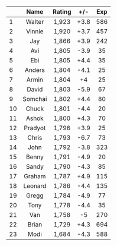 | |Name|Rating|+/-|Exp|
|-|:--:|:----:|:-:|:-:|
|1|Walter|1,923|+3.8|586|
|2|Vinnie|1,920|+3.7|457|
|3|Jay|1,866|+3.9|242|
|4|Avi|1,805|-3.9|35|
|5|Ebi|1,805|+4.4|35|
|6|Anders|1,804|-4.1|25|
|7|Armin|1,804|+4|25|
|8|David|1,803|-5.9|67|
|9|Somchai|1,802|+4.4|80|
|10|Chuck|1,801|-4.4|20|
|11|Ashok|1,800|+4.3|70|
|12|Pradyot|1,796|+3.9|25|
|13|Chris|1,793|-6.7|73|
|14|John|1,792|-3.8|323|
|15|Benny|1,791|-4.9|20|
|16|Sandy|1,790|-4.3|85|
|17|Graham|1,787|+4.9|115|
|18|Leonard|1,786|-4.4|135|
|19|Gregg|1,784|-4.9|77|
|20|Tony|1,778|-4.4|35|
|21|Van|1,758|-5|270|
|22|Brian|1,729|+4.3|694|
|23|Modi|1,684|-4.3|588|
